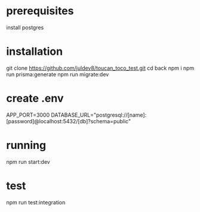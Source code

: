 
# prerequisites
install postgres

# installation
git clone https://github.com/juldev8/toucan_toco_test.git
cd back
npm i
npm run prisma:generate
npm run migrate:dev

# create .env
APP_PORT=3000
DATABASE_URL="postgresql://[name]:[password]@localhost:5432/[db]?schema=public"


# running
npm run start:dev


# test
npm run test:integration
